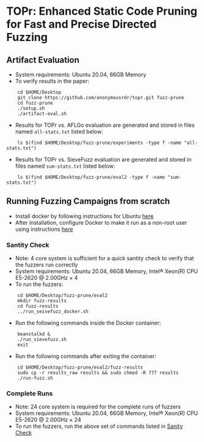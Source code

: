 # TOPr: Enhanced Static Code Pruning for Fast and Precise Directed Fuzzing


## Artifact Evaluation

- System requirements: Ubuntu 20.04, 66GB Memory
- To verify results in the paper:

```
    cd $HOME/Desktop
    git clone https://github.com/anonymousrdr/topr.git fuzz-prune
    cd fuzz-prune
    ./setup.sh
    ./artifact-eval.sh
```

- Results for TOPr vs. AFLGo evaluation are generated and stored in files named `all-stats.txt` listed below:

```
    ls $(find $HOME/Desktop/fuzz-prune/experiments -type f -name "all-stats.txt")
```

- Results  for TOPr vs. SieveFuzz evaluation are generated and stored in files named `sum-stats.txt` listed below:

```
    ls $(find $HOME/Desktop/fuzz-prune/eval2 -type f -name "sum-stats.txt")
```

## Running Fuzzing Campaigns from scratch

- Install docker by following instructions for Ubuntu [here](https://docs.docker.com/engine/install/ubuntu/)
- After installation, configure Docker to make it run as a non-root user using instructions [here](https://docs.docker.com/engine/install/linux-postinstall/)

### Santity Check

- Note: 4 core system is sufficient for a quick santity check to verify that the fuzzers run correctly
- System requirements: Ubuntu 20.04, 66GB Memory, Intel® Xeon(R) CPU E5-2620 @ 2.00GHz × 4
- To run the fuzzers:

```
    cd $HOME/Desktop/fuzz-prune/eval2
    mkdir fuzz-results
    cd fuzz-results
    ../run_seivefuzz_docker.sh
```

- Run the following commands inside the Docker container:

```
    beanstalkd &
    ./run_sievefuzz.sh
    exit
```

- Run the following commands after exiting the container:

```
    cd $HOME/Desktop/fuzz-prune/eval2/fuzz-results
    sudo cp -r results_raw results && sudo chmod -R 777 results
    ./run-fuzz.sh
```

### Complete Runs

- Note: 24 core system is required for the complete runs of fuzzers
- System requirements: Ubuntu 20.04, 66GB Memory, Intel® Xeon(R) CPU E5-2620 @ 2.00GHz × 24
- To run the fuzzers, run the above set of commands listed in [Sanity Check](https://github.com/anonymousrdr/topr#santity-check)
